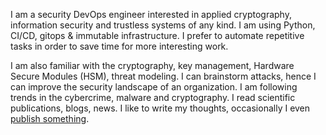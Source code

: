
I am a security DevOps engineer interested in applied cryptography, information security and trustless systems of any kind. I am using Python, CI/CD, gitops & immutable infrastructure. I prefer to automate repetitive tasks in order to save time for more interesting work.

I am also familiar with the cryptography, key management, Hardware Secure Modules (HSM), threat modeling. I can brainstorm attacks, hence I can improve the security landscape of an organization.
I am following trends in the cybercrime, malware and cryptography. I read scientific publications, blogs, news. I like to write my thoughts, occasionally I even [publish something](https://www.malgregator.com/).  
